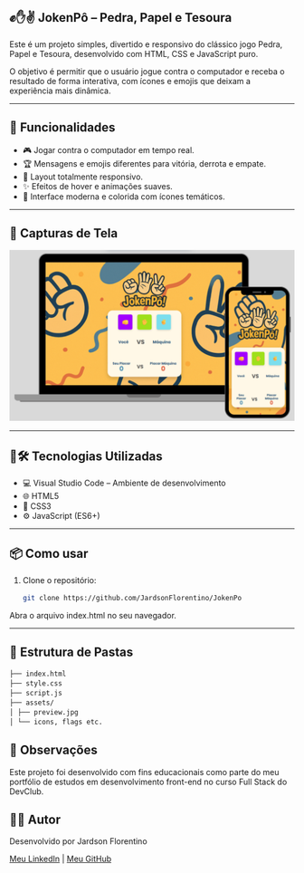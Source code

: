 ## ✊✋✌️ JokenPô – Pedra, Papel e Tesoura

Este é um projeto simples, divertido e responsivo do clássico jogo Pedra, Papel e Tesoura, desenvolvido com HTML, CSS e JavaScript puro.

O objetivo é permitir que o usuário jogue contra o computador e receba o resultado de forma interativa, com ícones e emojis que deixam a experiência mais dinâmica.

---

## 🚀 Funcionalidades
- 🎮 Jogar contra o computador em tempo real.
- 🏆 Mensagens e emojis diferentes para vitória, derrota e empate.
- 📱 Layout totalmente responsivo.
- ✨ Efeitos de hover e animações suaves.
- 🎨 Interface moderna e colorida com ícones temáticos.

---

## 📸 Capturas de Tela

![preview-desktop](./assets/preview.PNG)

---

## 🚀🛠️ Tecnologias Utilizadas

- 💻 Visual Studio Code – Ambiente de desenvolvimento
- 🌐 HTML5
- 🎨 CSS3
- ⚙️ JavaScript (ES6+)

---

## 📦 Como usar
1. Clone o repositório:
   ```bash
   git clone https://github.com/JardsonFlorentino/JokenPo
Abra o arquivo index.html no seu navegador.

---

## 📁 Estrutura de Pastas

```bash
├── index.html
├── style.css
├── script.js
├── assets/
│ ├── preview.jpg
│ └── icons, flags etc.
```

## 📌 Observações
Este projeto foi desenvolvido com fins educacionais como parte do meu portfólio de estudos em desenvolvimento front-end no curso Full Stack do DevClub.

## 🙋‍♂️ Autor
Desenvolvido por Jardson Florentino

[Meu LinkedIn](https://www.linkedin.com/in/jardsonflorentino) | [Meu GitHub](https://github.com/JardsonFlorentino)
